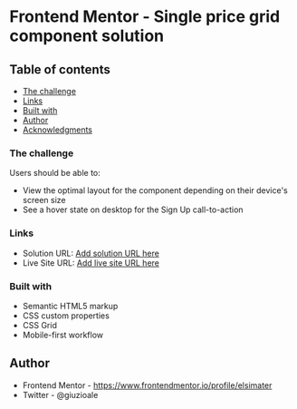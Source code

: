 # Frontend Mentor - Single price grid component solution


## Table of contents


  - [The challenge](#the-challenge)
  - [Links](#links)
  - [Built with](#built-with)
  - [Author](#author)
- [Acknowledgments](#acknowledgments)





### The challenge

Users should be able to:

- View the optimal layout for the component depending on their device's screen size
- See a hover state on desktop for the Sign Up call-to-action


### Links

- Solution URL: [Add solution URL here](https://your-solution-url.com)
- Live Site URL: [Add live site URL here](https://your-live-site-url.com)



### Built with

- Semantic HTML5 markup
- CSS custom properties
- CSS Grid
- Mobile-first workflow


## Author


- Frontend Mentor - https://www.frontendmentor.io/profile/elsimater
- Twitter - @giuzioale


